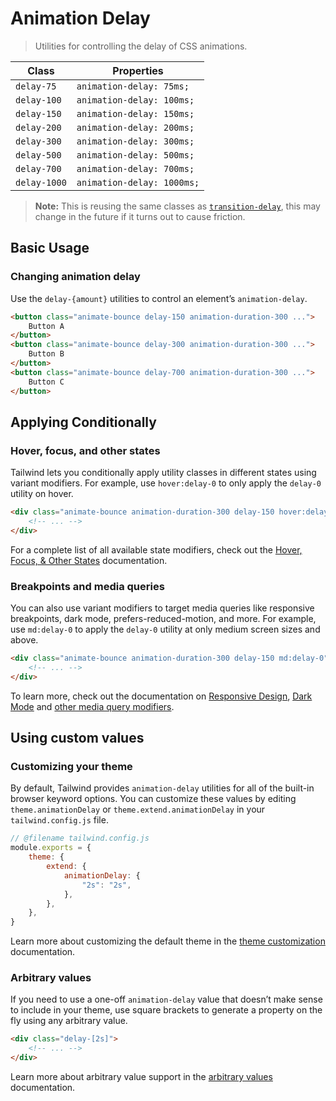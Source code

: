 # Animation Delay

> Utilities for controlling the delay of CSS animations.

| Class        | Properties                 |
| ------------ | -------------------------- |
| `delay-75`   | `animation-delay: 75ms;`   |
| `delay-100`  | `animation-delay: 100ms;`  |
| `delay-150`  | `animation-delay: 150ms;`  |
| `delay-200`  | `animation-delay: 200ms;`  |
| `delay-300`  | `animation-delay: 300ms;`  |
| `delay-500`  | `animation-delay: 500ms;`  |
| `delay-700`  | `animation-delay: 700ms;`  |
| `delay-1000` | `animation-delay: 1000ms;` |

> **Note:** This is reusing the same classes as [`transition-delay`](https://tailwindcss.com/docs/transition-delay), this may change in the future if it turns out to cause friction.

## Basic Usage

### Changing animation delay

Use the `delay-{amount}` utilities to control an element’s `animation-delay`.

```html
<button class="animate-bounce delay-150 animation-duration-300 ...">
	Button A
</button>
<button class="animate-bounce delay-300 animation-duration-300 ...">
	Button B
</button>
<button class="animate-bounce delay-700 animation-duration-300 ...">
	Button C
</button>
```

## Applying Conditionally

### Hover, focus, and other states

Tailwind lets you conditionally apply utility classes in different states using variant modifiers. For example, use `hover:delay-0` to only apply the `delay-0` utility on hover.

```html
<div class="animate-bounce animation-duration-300 delay-150 hover:delay-0">
	<!-- ... -->
</div>
```

For a complete list of all available state modifiers, check out the [Hover, Focus, & Other States](https://tailwindcss.com/docs/hover-focus-and-other-states) documentation.

### Breakpoints and media queries

You can also use variant modifiers to target media queries like responsive breakpoints, dark mode, prefers-reduced-motion, and more. For example, use `md:delay-0` to apply the `delay-0` utility at only medium screen sizes and above.

```html
<div class="animate-bounce animation-duration-300 delay-150 md:delay-0">
	<!-- ... -->
</div>
```

To learn more, check out the documentation on [Responsive Design](https://tailwindcss.com/docs/responsive-design), [Dark Mode](https://tailwindcss.com/docs/dark-mode) and [other media query modifiers](https://tailwindcss.com/docs/hover-focus-and-other-states#media-queries).

## Using custom values

### Customizing your theme

By default, Tailwind provides `animation-delay` utilities for all of the built-in browser keyword options. You can customize these values by editing `theme.animationDelay` or `theme.extend.animationDelay` in your `tailwind.config.js` file.

```js
// @filename tailwind.config.js
module.exports = {
	theme: {
		extend: {
			animationDelay: {
				"2s": "2s",
			},
		},
	},
}
```

Learn more about customizing the default theme in the [theme customization](https://tailwindcss.com/docs/theme#customizing-the-default-theme) documentation.

### Arbitrary values

If you need to use a one-off `animation-delay` value that doesn’t make sense to include in your theme, use square brackets to generate a property on the fly using any arbitrary value.

```html
<div class="delay-[2s]">
	<!-- ... -->
</div>
```

Learn more about arbitrary value support in the [arbitrary values](https://tailwindcss.com/docs/adding-custom-styles#using-arbitrary-values) documentation.
